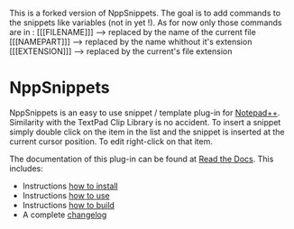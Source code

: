 This is a forked version of NppSnippets. The goal is to add commands to the snippets like variables (not in yet !).
As for now only those commands are in : 
[[[FILENAME]]]  --> replaced by the name of the current file
[[[NAMEPART]]]  --> replaced by the name whithout it's extension
[[[EXTENSION]]] --> replaced by the current's file extension

NppSnippets
===========

NppSnippets is an easy to use snippet / template plug-in for [Notepad++](https://notepad-plus-plus.org/). Similarity with the TextPad Clip Library is no accident. To insert a snippet simply double click on the item in the list and the snippet is inserted at the current cursor position. To edit right-click on that item.

The documentation of this plug-in can be found at [Read the Docs](https://nppsnippets.readthedocs.io/). This includes:

* Instructions [how to install](https://nppsnippets.readthedocs.io/en/latest/installation.html)
* Instructions [how to use](https://nppsnippets.readthedocs.io/en/latest/usage.html)
* Instructions [how to build](https://nppsnippets.readthedocs.io/en/latest/compile.html)
* A complete [changelog](https://nppsnippets.readthedocs.io/en/latest/changelog.html)

